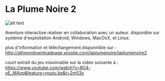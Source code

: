 # La Plume Noire 2

![alt text](http://image.noelshack.com/fichiers/2016/45/1478639387-screenshot1.png)

Aventure interactive réaliser en collaboration avec un auteur.
disponible sur système d'exploitation Android, Windows, MacOsX, et Linux.

plus d'information et téléchargement disponnible sur :
http://altreondownloadpage.wixsite.com/laplumenoire/laplumenoire2

court extrait du jeu visionnable sur la vidéo suivante à :
https://www.youtube.com/watch?v=8G4-oE_M4qg&feature=youtu.be&t=2m53s
